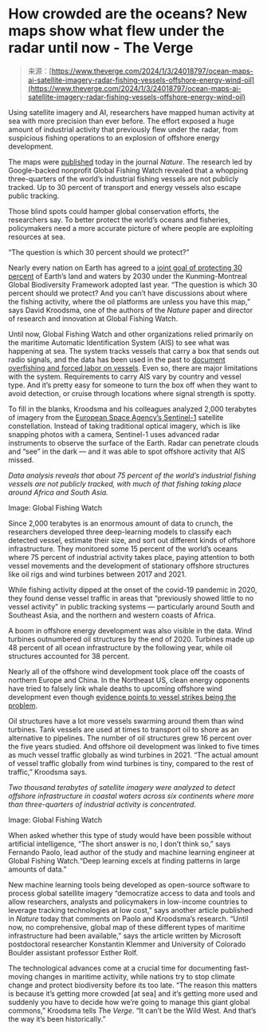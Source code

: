 <!--yml
category: 未分类
date: 2024-05-27 14:30:10
-->

# How crowded are the oceans? New maps show what flew under the radar until now - The Verge

> 来源：[https://www.theverge.com/2024/1/3/24018797/ocean-maps-ai-satellite-imagery-radar-fishing-vessels-offshore-energy-wind-oil](https://www.theverge.com/2024/1/3/24018797/ocean-maps-ai-satellite-imagery-radar-fishing-vessels-offshore-energy-wind-oil)

Using satellite imagery and AI, researchers have mapped human activity at sea with more precision than ever before. The effort exposed a huge amount of industrial activity that previously flew under the radar, from suspicious fishing operations to an explosion of offshore energy development.

The maps were [published](https://www.nature.com/articles/s41586-023-06825-8) today in the journal *Nature*. The research led by Google-backed nonprofit Global Fishing Watch revealed that a whopping three-quarters of the world’s industrial fishing vessels are not publicly tracked. Up to 30 percent of transport and energy vessels also escape public tracking.

Those blind spots could hamper global conservation efforts, the researchers say. To better protect the world’s oceans and fisheries, policymakers need a more accurate picture of where people are exploiting resources at sea.

“The question is which 30 percent should we protect?”

Nearly every nation on Earth has agreed to a [joint goal of protecting 30 percent](/2022/12/19/23516592/united-nations-biodiversity-conference-framework-protected-areas-30) of Earth’s land and waters by 2030 under the Kunming-Montreal Global Biodiversity Framework adopted last year. “The question is which 30 percent should we protect? And you can’t have discussions about where the fishing activity, where the oil platforms are unless you have this map,” says David Kroodsma, one of the authors of the *Nature* paper and director of research and innovation at Global Fishing Watch.

Until now, Global Fishing Watch and other organizations relied primarily on the maritime Automatic Identification System (AIS) to see what was happening at sea. The system tracks vessels that carry a box that sends out radio signals, and the data has been used in the past to [document overfishing and forced labor on vessels](/22193774/high-seas-fishing-vessels-ais-slave-labor). Even so, there are major limitations with the system. Requirements to carry AIS vary by country and vessel type. And it’s pretty easy for someone to turn the box off when they want to avoid detection, or cruise through locations where signal strength is spotty.

To fill in the blanks, Kroodsma and his colleagues analyzed 2,000 terabytes of imagery from the [European Space Agency’s Sentinel-1](https://www.esa.int/Applications/Observing_the_Earth/Copernicus/Sentinel-1) satellite constellation. Instead of taking traditional optical imagery, which is like snapping photos with a camera, Sentinel-1 uses advanced radar instruments to observe the surface of the Earth. Radar can penetrate clouds and “see” in the dark — and it was able to spot offshore activity that AIS missed.

*Data analysis reveals that about 75 percent of the world’s industrial fishing vessels are not publicly tracked, with much of that fishing taking place around Africa and South Asia.*

Image: Global Fishing Watch

Since 2,000 terabytes is an enormous amount of data to crunch, the researchers developed three deep-learning models to classify each detected vessel, estimate their size, and sort out different kinds of offshore infrastructure. They monitored some 15 percent of the world’s oceans where 75 percent of industrial activity takes place, paying attention to both vessel movements and the development of stationary offshore structures like oil rigs and wind turbines between 2017 and 2021.

While fishing activity dipped at the onset of the covid-19 pandemic in 2020, they found dense vessel traffic in areas that “previously showed little to no vessel activity” in public tracking systems — particularly around South and Southeast Asia, and the northern and western coasts of Africa.

A boom in offshore energy development was also visible in the data. Wind turbines outnumbered oil structures by the end of 2020\. Turbines made up 48 percent of all ocean infrastructure by the following year, while oil structures accounted for 38 percent.

Nearly all of the offshore wind development took place off the coasts of northern Europe and China. In the Northeast US, clean energy opponents have tried to falsely link whale deaths to upcoming offshore wind development even though [evidence points to vessel strikes being the problem](/2023/5/11/23718523/whale-beachings-east-coast-offshore-wind-shipping).

Oil structures have a lot more vessels swarming around them than wind turbines. Tank vessels are used at times to transport oil to shore as an alternative to pipelines. The number of oil structures grew 16 percent over the five years studied. And offshore oil development was linked to five times as much vessel traffic globally as wind turbines in 2021\. “The actual amount of vessel traffic globally from wind turbines is tiny, compared to the rest of traffic,” Kroodsma says.

*Two thousand terabytes of satellite imagery were analyzed to detect offshore infrastructure in coastal waters across six continents where more than three-quarters of industrial activity is concentrated.*

Image: Global Fishing Watch

When asked whether this type of study would have been possible without artificial intelligence, “The short answer is no, I don’t think so,” says Fernando Paolo, lead author of the study and machine learning engineer at Global Fishing Watch.“Deep learning excels at finding patterns in large amounts of data.”

New machine learning tools being developed as open-source software to process global satellite imagery “democratize access to data and tools and allow researchers, analysts and policymakers in low-income countries to leverage tracking technologies at low cost,” says another article published in *Nature* today that comments on Paolo and Kroodsma’s research. “Until now, no comprehensive, global map of these different types of maritime infrastructure had been available,” says the article written by Microsoft postdoctoral researcher Konstantin Klemmer and University of Colorado Boulder assistant professor Esther Rolf.

The technological advances come at a crucial time for documenting fast-moving changes in maritime activity, while nations try to stop climate change and protect biodiversity before its too late. “The reason this matters is because it’s getting more crowded [at sea] and it’s getting more used and suddenly you have to decide how we’re going to manage this giant global commons,” Kroodsma tells *T*he *Verge*. “It can’t be the Wild West. And that’s the way it’s been historically.”
